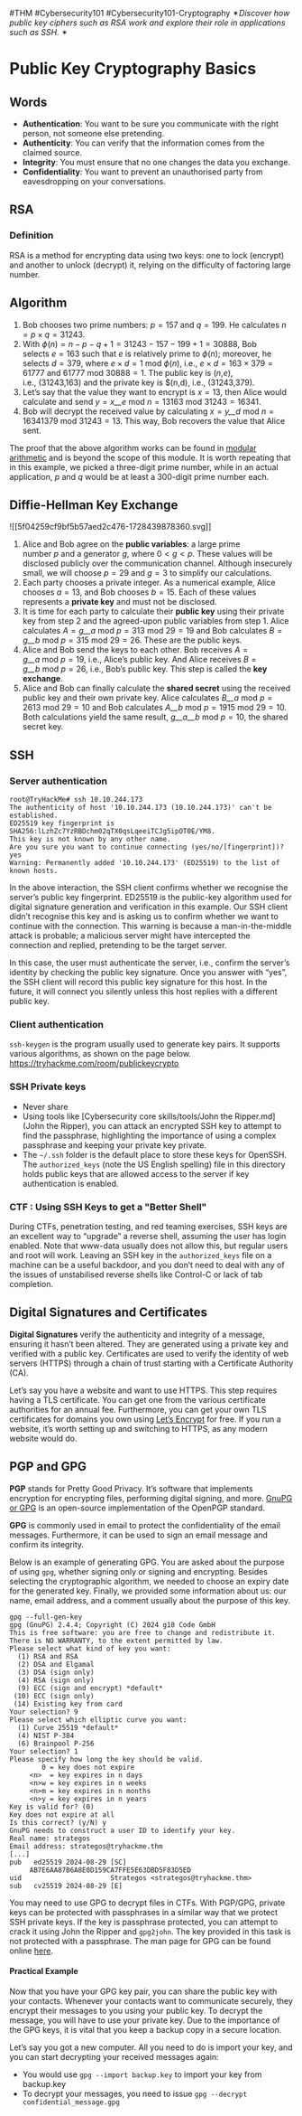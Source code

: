 #THM #Cybersecurity101 #Cybersecurity101-Cryptography 
✴*Discover how public key ciphers such as RSA work and explore their role in applications such as SSH.* ✴
# Public Key Cryptography Basics
## Words
- **Authentication**: You want to be sure you communicate with the right person, not someone else pretending.
- **Authenticity**: You can verify that the information comes from the claimed source.
- **Integrity**: You must ensure that no one changes the data you exchange.
- **Confidentiality**: You want to prevent an unauthorised party from eavesdropping on your conversations.
## RSA
### Definition
RSA is a method for encrypting data using two keys: one to lock (encrypt) and another to unlock (decrypt) it, relying on the difficulty of factoring large number.
## Algorithm
1. Bob chooses two prime numbers: _p_ = 157 and _q_ = 199. He calculates _n_ = _p_ × _q_ = 31243.
2. With _ϕ_(_n_) = _n_ − _p_ − _q_ + 1 = 31243 − 157 − 199 + 1 = 30888, Bob selects _e_ = 163 such that _e_ is relatively prime to _ϕ_(_n_); moreover, he selects _d_ = 379, where _e_ × _d_ = 1 mod _ϕ_(_n_), i.e., _e_ × _d_ = 163 × 379 = 61777 and 61777 mod 30888 = 1. The public key is (_n_,_e_), i.e., (31243,163) and the private key is $(n,d), i.e., (31243,379).
3. Let’s say that the value they want to encrypt is _x_ = 13, then Alice would calculate and send _y_ = _x__e_ mod _n_ = 13163 mod 31243 = 16341.
4. Bob will decrypt the received value by calculating _x_ = _y__d_ mod _n_ = 16341379 mod 31243 = 13. This way, Bob recovers the value that Alice sent.

The proof that the above algorithm works can be found in [modular arithmetic](https://www.britannica.com/science/modular-arithmetic) and is beyond the scope of this module. It is worth repeating that in this example, we picked a three-digit prime number, while in an actual application, _p_ and _q_ would be at least a 300-digit prime number each.
## Diffie-Hellman Key Exchange
![[5f04259cf9bf5b57aed2c476-1728439878360.svg]]
1. Alice and Bob agree on the **public variables**: a large prime number _p_ and a generator _g_, where 0 < _g_ < _p_. These values will be disclosed publicly over the communication channel. Although insecurely small, we will choose _p_ = 29 and _g_ = 3 to simplify our calculations.
2. Each party chooses a private integer. As a numerical example, Alice chooses _a_ = 13, and Bob chooses _b_ = 15. Each of these values represents a **private key** and must not be disclosed.
3. It is time for each party to calculate their **public key** using their private key from step 2 and the agreed-upon public variables from step 1. Alice calculates _A_ = _g__a_ mod _p_ = 313 mod 29 = 19 and Bob calculates _B_ = _g__b_ mod _p_ = 315 mod 29 = 26. These are the public keys.
4. Alice and Bob send the keys to each other. Bob receives _A_ = _g__a_ mod _p_ = 19, i.e., Alice’s public key. And Alice receives _B_ = _g__b_ mod _p_ = 26, i.e., Bob’s public key. This step is called the **key exchange**.
5. Alice and Bob can finally calculate the **shared secret** using the received public key and their own private key. Alice calculates _B__a_ mod _p_ = 2613 mod 29 = 10 and Bob calculates _A__b_ mod _p_ = 1915 mod 29 = 10. Both calculations yield the same result, _g__a__b_ mod _p_ = 10, the shared secret key.
## SSH
### Server authentication
```shell-session
root@TryHackMe# ssh 10.10.244.173
The authenticity of host '10.10.244.173 (10.10.244.173)' can't be established.
ED25519 key fingerprint is SHA256:lLzhZc7YzRBDchm02qTX0qsLqeeiTCJg5ipOT0E/YM8.
This key is not known by any other name.
Are you sure you want to continue connecting (yes/no/[fingerprint])? yes
Warning: Permanently added '10.10.244.173' (ED25519) to the list of known hosts.
```

In the above interaction, the SSH client confirms whether we recognise the server’s public key fingerprint. ED25519 is the public-key algorithm used for digital signature generation and verification in this example. Our SSH client didn’t recognise this key and is asking us to confirm whether we want to continue with the connection. This warning is because a man-in-the-middle attack is probable; a malicious server might have intercepted the connection and replied, pretending to be the target server.

In this case, the user must authenticate the server, i.e., confirm the server’s identity by checking the public key signature. Once you answer with “yes”, the SSH client will record this public key signature for this host. In the future, it will connect you silently unless this host replies with a different public key.
### Client authentication
`ssh-keygen` is the program usually used to generate key pairs. It supports various algorithms, as shown on the page below.
https://tryhackme.com/room/publickeycrypto
### SSH Private keys
- Never share
- Using tools like [Cybersecurity core skills/tools/John the Ripper.md](John the Ripper), you can attack an encrypted SSH key to attempt to find the passphrase, highlighting the importance of using a complex passphrase and keeping your private key private.
- The `~/.ssh` folder is the default place to store these keys for OpenSSH. The `authorized_keys` (note the US English spelling) file in this directory holds public keys that are allowed access to the server if key authentication is enabled.
### CTF : Using SSH Keys to get a "Better Shell"
During CTFs, penetration testing, and red teaming exercises, SSH keys are an excellent way to “upgrade” a reverse shell, assuming the user has login enabled. Note that www-data usually does not allow this, but regular users and root will work. Leaving an SSH key in the `authorized_keys` file on a machine can be a useful backdoor, and you don’t need to deal with any of the issues of unstabilised reverse shells like Control-C or lack of tab completion.
## Digital Signatures and Certificates
**Digital Signatures** verify the authenticity and integrity of a message, ensuring it hasn’t been altered. They are generated using a private key and verified with a public key. Certificates are used to verify the identity of web servers (HTTPS) through a chain of trust starting with a Certificate Authority (CA).

Let’s say you have a website and want to use HTTPS. This step requires having a TLS certificate. You can get one from the various certificate authorities for an annual fee. Furthermore, you can get your own TLS certificates for domains you own using [Let’s Encrypt](https://letsencrypt.org/) for free. If you run a website, it’s worth setting up and switching to HTTPS, as any modern website would do.
## PGP and GPG
**PGP** stands for Pretty Good Privacy. It’s software that implements encryption for encrypting files, performing digital signing, and more. [GnuPG or GPG](https://gnupg.org/) is an open-source implementation of the OpenPGP standard.

**GPG** is commonly used in email to protect the confidentiality of the email messages. Furthermore, it can be used to sign an email message and confirm its integrity.

Below is an example of generating GPG. You are asked about the purpose of using `gpg`, whether signing only or signing and encrypting. Besides selecting the cryptographic algorithm, we needed to choose an expiry date for the generated key. Finally, we provided some information about us: our name, email address, and a comment usually about the purpose of this key.
 ```shell-session
gpg --full-gen-key  
gpg (GnuPG) 2.4.4; Copyright (C) 2024 g10 Code GmbH  
This is free software: you are free to change and redistribute it.  
There is NO WARRANTY, to the extent permitted by law.  
Please select what kind of key you want:  
   (1) RSA and RSA  
   (2) DSA and Elgamal  
   (3) DSA (sign only)  
   (4) RSA (sign only)  
   (9) ECC (sign and encrypt) *default*  
  (10) ECC (sign only)  
  (14) Existing key from card  
Your selection? 9  
Please select which elliptic curve you want:  
   (1) Curve 25519 *default*  
   (4) NIST P-384  
   (6) Brainpool P-256  
Your selection? 1  
Please specify how long the key should be valid.  
         0 = key does not expire  
      <n>  = key expires in n days  
      <n>w = key expires in n weeks  
      <n>m = key expires in n months  
      <n>y = key expires in n years  
Key is valid for? (0)   
Key does not expire at all  
Is this correct? (y/N) y  
GnuPG needs to construct a user ID to identify your key.  
Real name: strategos  
Email address: strategos@tryhackme.thm  
[...]  
pub   ed25519 2024-08-29 [SC]  
      AB7E6AA87B6A8E0D159CA7FFE5E63DBD5F83D5ED  
uid                      Strategos <strategos@tryhackme.thm>  
sub   cv25519 2024-08-29 [E]
```
You may need to use GPG to decrypt files in CTFs. With PGP/GPG, private keys can be protected with passphrases in a similar way that we protect SSH private keys. If the key is passphrase protected, you can attempt to crack it using John the Ripper and `gpg2john`. The key provided in this task is not protected with a passphrase. The man page for GPG can be found online [here](https://www.gnupg.org/gph/de/manual/r1023.html).

#### **Practical Example**

Now that you have your GPG key pair, you can share the public key with your contacts. Whenever your contacts want to communicate securely, they encrypt their messages to you using your public key. To decrypt the message, you will have to use your private key. Due to the importance of the GPG keys, it is vital that you keep a backup copy in a secure location.

Let’s say you got a new computer. All you need to do is import your key, and you can start decrypting your received messages again:

- You would use `gpg --import backup.key` to import your key from backup.key
- To decrypt your messages, you need to issue `gpg --decrypt confidential_message.gpg`